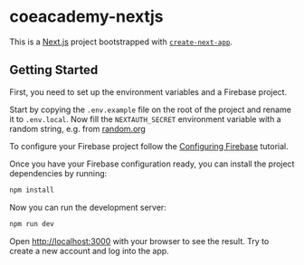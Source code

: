 # coeacademy-nextjs

This is a [Next.js](https://nextjs.org/) project bootstrapped
with [`create-next-app`](https://github.com/vercel/next.js/tree/canary/packages/create-next-app).

## Getting Started

First, you need to set up the environment variables and a Firebase project.

Start by copying the `.env.example` file on the root of the project and rename it to `.env.local`. Now fill the
`NEXTAUTH_SECRET` environment variable with a random string, e.g.
from [random.org](https://www.random.org/strings/?num=1&len=32&digits=on&upperalpha=on&loweralpha=on&unique=on&format=html&rnd=new)

To configure your Firebase project follow the [Configuring Firebase](docs%2Fconfiguring-firebase.md) tutorial.

Once you have your Firebase configuration ready, you can install the project dependencies by running:

```bash
npm install
```

Now you can run the development server:

```bash
npm run dev
```

Open [http://localhost:3000](http://localhost:3000) with your browser to see the result. Try to create a new account and log into the app.
